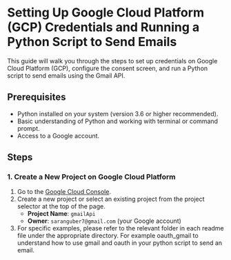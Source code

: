 # Setting Up Google Cloud Platform (GCP) Credentials and Running a Python Script to Send Emails

This guide will walk you through the steps to set up credentials on Google Cloud Platform (GCP), configure the consent screen, and run a Python script to send emails using the Gmail API.

## Prerequisites

- Python installed on your system (version 3.6 or higher recommended).
- Basic understanding of Python and working with terminal or command prompt.
- Access to a Google account.

## Steps

### 1. Create a New Project on Google Cloud Platform

1. Go to the [Google Cloud Console](https://console.cloud.google.com/).
2. Create a new project or select an existing project from the project selector at the top of the page.
   - **Project Name**: `gmailApi`
   - **Owner**: `saranguber7@gmail.com` (your Google account)
3. For specific examples, please refer to the relevant folder in each readme file under the appropriate directory. For example oauth_gmail to understand how to use gmail and oauth in your python script to send an email.
